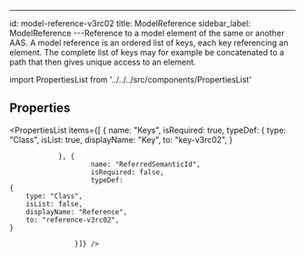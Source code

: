 --- 
id: model-reference-v3rc02 
title: ModelReference 
sidebar_label: ModelReference 
---Reference to a model element of the same or another AAS.
A model reference is an ordered list of keys, each key referencing an element.
The complete list of keys may for example be concatenated to a path that then gives
unique access to an element.

import PropertiesList from '../../../src/components/PropertiesList' 

## Properties 

<PropertiesList items={[ 
{
                    name: "Keys",
                    isRequired: true,
                    typeDef: 
    {
        type: "Class",
        isList: true,
        displayName: "Key",
        to: "key-v3rc02",
    }
    
                }, {
                        name: "ReferredSemanticId",
                        isRequired: false,
                        typeDef: 
    {
        type: "Class",
        isList: false,
        displayName: "Reference",
        to: "reference-v3rc02",
    }
    
                    }]} /> 
 
